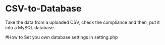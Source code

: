 # CSV-to-Database
Take the data from a uploaded CSV, check the compliance and then, put it into a MySQL database.

#How to
Set you own database settings in setting.php